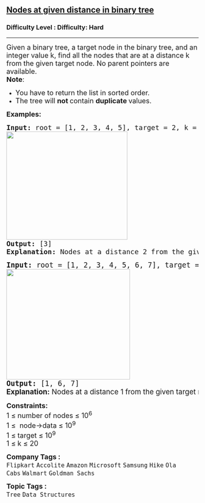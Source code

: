 <h2><a href="https://www.geeksforgeeks.org/problems/nodes-at-given-distance-in-binary-tree/1">Nodes at given distance in binary tree</a></h2><h3>Difficulty Level : Difficulty: Hard</h3><hr><div class="problems_problem_content__Xm_eO"><p><span style="font-size: 18px;">Given a binary tree, a target node in the binary tree, and an integer value k, find all the nodes that are at a distance k from the given target node. No parent pointers are available.<br><strong>Note</strong>: </span></p>
<ul>
<li><span style="font-size: 18px;">You have to return the list in sorted order.</span></li>
<li><span style="font-size: 18px;">The tree will <strong>not </strong>contain <strong>duplicate </strong>values.</span></li>
</ul>
<p><strong><span style="font-size: 18px;">Examples:</span></strong></p>
<pre><span style="font-size: 18px;"><strong>Input:</strong> root = [1, 2, 3, 4, 5], target = 2, k = 2   
</span><img src="https://media.geeksforgeeks.org/img-practice/prod/addEditProblem/700546/Web/Other/blobid0_1733895958.png" width="317" height="283">
<span style="font-size: 18px;"><strong>Output:</strong> [3]</span>
<span style="font-size: 18px;"><strong>Explanation: </strong>Nodes at a distance 2 from the given node 2 is 3.</span>
</pre>
<pre><span style="font-size: 14pt;"><strong>Input: </strong>root = [1, 2, 3, 4, 5, 6, 7], target = 3, k = 1<br><img src="https://media.geeksforgeeks.org/img-practice/prod/addEditProblem/700546/Web/Other/blobid1_1733896181.png" width="324" height="289">
</span><span style="font-size: 18px;"><span style="font-size: 14pt;"><strong>Output:</strong> [1, 6, 7]<br><strong style="font-family: -apple-system, BlinkMacSystemFont, 'Segoe UI', Roboto, Oxygen, Ubuntu, Cantarell, 'Open Sans', 'Helvetica Neue', sans-serif;">Explanation:</strong><span style="font-family: -apple-system, BlinkMacSystemFont, 'Segoe UI', Roboto, Oxygen, Ubuntu, Cantarell, 'Open Sans', 'Helvetica Neue', sans-serif;"> Nodes at a distance 1 from the given target node 3 are 1, 6 &amp; 7.</span></span></span></pre>
<p><span style="font-size: 18px;"><strong>Constraints:</strong><br>1 ≤ number of nodes ≤ 10<sup>6</sup><br>1 ≤&nbsp; node-&gt;data ≤ 10<sup>9</sup><br>1 ≤ target ≤ 10<sup>9</sup><br>1 ≤ k ≤ 20</span></p></div><p><span style=font-size:18px><strong>Company Tags : </strong><br><code>Flipkart</code>&nbsp;<code>Accolite</code>&nbsp;<code>Amazon</code>&nbsp;<code>Microsoft</code>&nbsp;<code>Samsung</code>&nbsp;<code>Hike</code>&nbsp;<code>Ola Cabs</code>&nbsp;<code>Walmart</code>&nbsp;<code>Goldman Sachs</code>&nbsp;<br><p><span style=font-size:18px><strong>Topic Tags : </strong><br><code>Tree</code>&nbsp;<code>Data Structures</code>&nbsp;